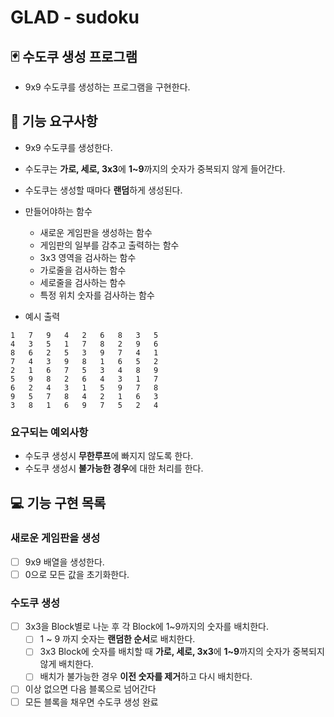 # GLAD - sudoku

## 🃏 수도쿠 생성 프로그램
- 9x9 수도쿠를 생성하는 프로그램을 구현한다.

## 🚀 기능 요구사항

- 9x9 수도쿠를 생성한다.
- 수도쿠는 **가로, 세로, 3x3**에 **1~9**까지의 숫자가 중복되지 않게 들어간다.
- 수도쿠는 생성할 때마다 **랜덤**하게 생성된다.
- 만들어야하는 함수
  - 새로운 게임판을 생성하는 함수
  - 게임판의 일부를 감추고 출력하는 함수
  - 3x3 영역을 검사하는 함수
  - 가로줄을 검사하는 함수
  - 세로줄을 검사하는 함수
  - 특정 위치 숫자를 검사하는 함수

- 예시 출력
```
1	7	9	4	2	6	8	3	5
4	3	5	1	7	8	2	9	6
8	6	2	5	3	9	7	4	1
7	4	3	9	8	1	6	5	2
2	1	6	7	5	3	4	8	9
5	9	8	2	6	4	3	1	7
6	2	4	3	1	5	9	7	8
9	5	7	8	4	2	1	6	3
3	8	1	6	9	7	5	2	4
```

### 요구되는 예외사항

- 수도쿠 생성시 **무한루프**에 빠지지 않도록 한다.
- 수도쿠 생성시 **불가능한 경우**에 대한 처리를 한다.

## 💻 기능 구현 목록

### 새로운 게임판을 생성
- [ ] 9x9 배열을 생성한다.
- [ ] 0으로 모든 값을 초기화한다.

### 수도쿠 생성

- [ ] 3x3을 Block별로 나눈 후 각 Block에 1~9까지의 숫자를 배치한다.
  - [ ] 1 ~ 9 까지 숫자는 **랜덤한 순서**로 배치한다.
  - [ ] 3x3 Block에 숫자를 배치할 때 **가로, 세로, 3x3**에 **1~9**까지의 숫자가 중복되지 않게 배치한다.
  - [ ] 배치가 불가능한 경우 **이전 숫자를 제거**하고 다시 배치한다.
- [ ] 이상 없으면 다음 블록으로 넘어간다
- [ ] 모든 블록을 채우면 수도쿠 생성 완료
